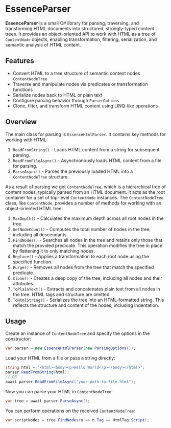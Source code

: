 # EssenceParser
**EssenceParser** is a small C# library for parsing, traversing, and transforming HTML documents into structured, strongly-typed content trees. 
It provides an object-oriented API to work with HTML as a tree of `ContentNode` objects, enabling transformation, filtering, serialization, and semantic analysis of HTML content.

## Features
- Convert HTML to a tree structure of semantic content nodes `ContentNodeTree`
- Traverse and manipulate nodes via predicates or transformation functions
- Serialize nodes back to HTML or plain text
- Configure parsing behavior through `ParserOptions`
- Clone, filter, and transform HTML content using LINQ-like operations

## Overview
The main class for parsing is `EssenceHtmlParser`. It contains key methods for working with HTML:
1. `ReadFromString()` - Loads HTML content from a string for subsequent parsing.
2. `ReadFromFileAsync()` - Asynchronously loads HTML content from a file for parsing.
3. `ParseAsync()` - Parses the previously loaded HTML into a `ContentNodeTree` structure.

As a result of parsing we get `ContentNodeTree`, which is a hierarchical tree of content nodes, typically parsed from an HTML document. It acts as the root container for a set of top-level `ContentNode` instances.
The `ContentNodeTree` class, like `ContentNode`, provides a number of methods for working with an object-oriented HTML tree:
1. `MaxDepth()` - Calculates the maximum depth across all root nodes in the tree.
2. `GetNodeCount()` - Computes the total number of nodes in the tree, including all descendants.
3. `FindNodes()` - Searches all nodes in the tree and retains only those that match the provided predicate. This operation modifies the tree in place by flattening it to only matching nodes.
4. `Replace()` - Applies a transformation to each root node using the specified function.
5. `Purge()` - Removes all nodes from the tree that match the specified predicate.
6. `Clone()` - Creates a deep copy of the tree, including all nodes and their attributes.
7. `ToPlainText()` - Extracts and concatenates plain text from all nodes in the tree. HTML tags and structure are omitted.
8. `ToHtmlString()` - Serializes the tree into an HTML-formatted string. This reflects the structure and content of the nodes, including indentation.

## Usage
Create an instance of `ContentNodeTree` and specify the options in the constructor:
```csharp
var parser = new EssenceHtmlParser(new ParsingOptions());
```

Load your HTML from a file or pass a string directly:
```csharp
string html = "<html><body><p>Hello World</p></body></html>";
parser.ReadFromString(html);
// OR
await parser.ReadFromFileAsync("your-path-to-file.html");
```

Now you can parse your HTML in `ContentNodeTree`:
```csharp
var tree = await parser.ParseAsync();
```

You can perform operations on the received `ContentNodeTree`:
```csharp
var scriptNodes = tree.FindNodes(n => n.Tag == HtmlTag.Script);
```
